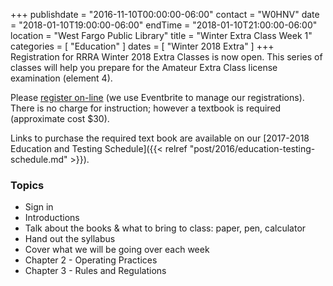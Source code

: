 +++
publishdate = "2016-11-10T00:00:00-06:00"
contact = "W0HNV"
date = "2018-01-10T19:00:00-06:00"
endTime = "2018-01-10T21:00:00-06:00"
location = "West Fargo Public Library"
title = "Winter Extra Class Week 1"
categories = [ "Education" ]
dates = [ "Winter 2018 Extra" ]
+++
Registration for RRRA Winter 2018 Extra Classes is now open. This series of
classes will help you prepare for the Amateur Extra Class license examination
(element 4).

Please
[register
on-line](https://www.eventbrite.com/e/ham-radio-extra-license-level-3-class-tickets-41538432570?aff=es2)
(we use Eventbrite to manage our registrations). There is no charge for
instruction; however a textbook is required (approximate cost $30).

Links to purchase the required text book are available on our
[2017-2018 Education and Testing Schedule]({{< relref "post/2016/education-testing-schedule.md" >}}).

### Topics

* Sign in
* Introductions
* Talk about the books & what to bring to class: paper, pen, calculator
* Hand out the syllabus
* Cover what we will be going over each week
* Chapter 2 - Operating Practices
* Chapter 3 - Rules and Regulations


